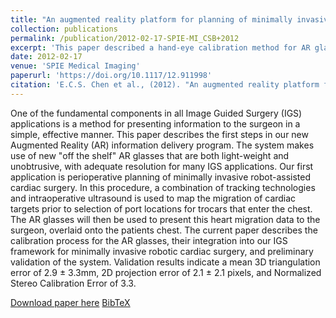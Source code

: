```yaml
---
title: "An augmented reality platform for planning of minimally invasive cardiac surgeries"
collection: publications
permalink: /publication/2012-02-17-SPIE-MI_CSB+2012
excerpt: 'This paper described a hand-eye calibration method for AR glass and the integration of this visualization modality into an image-guided cardiac surgery workflow.'
date: 2012-02-17
venue: 'SPIE Medical Imaging'
paperurl: 'https://doi.org/10.1117/12.911998'
citation: 'E.C.S. Chen et al., (2012). "An augmented reality platform for planning of minimally invasive cardiac surgeries"; in <i>SPIE Medical Imaging: Image-Guided Procedures, Robotic Interventions, and Modeling</i>, 831617, pp. 375-384.'
---
```


One of the fundamental components in all Image Guided Surgery (IGS) applications is a method for presenting information to the surgeon in a simple, effective manner. This paper describes the first steps in our new Augmented Reality (AR) information delivery program. The system makes use of new "off the shelf" AR glasses that are both light-weight and unobtrusive, with adequate resolution for many IGS applications. Our first application is perioperative planning of minimally invasive robot-assisted cardiac surgery. In this procedure, a combination of tracking technologies and intraoperative ultrasound is used to map the migration of cardiac targets prior to selection of port locations for trocars that enter the chest. The AR glasses will then be used to present this heart migration data to the surgeon, overlaid onto the patients chest. The current paper describes the calibration process for the AR glasses, their integration into our IGS framework for minimally invasive robotic cardiac surgery, and preliminary validation of the system. Validation results indicate a mean 3D triangulation error of 2.9 ± 3.3mm, 2D projection error of 2.1 ± 2.1 pixels, and Normalized Stereo Calibration Error of 3.3.

[Download paper here](https://doi.org/10.1117/12.911998) [BibTeX](./../files/bibtex/CSB+2012.bib)
